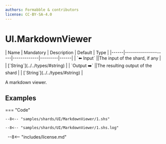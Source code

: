 ```yaml
---
authors: Formabble & contributors
license: CC-BY-SA-4.0
---
```



# UI.MarkdownViewer

<div class="sh-parameters" markdown="1">
| Name | Mandatory | Description | Default | Type |
|------|---------------------|-------------|---------|------|
| `⬅️ Input` ||The input of the shard, if any | | [`String`](../../types/#string) |
| `Output ➡️` ||The resulting output of the shard | | [`String`](../../types/#string) |

</div>

A markdown viewer.

## Examples

=== "Code"

  ```x86asm linenums="1"
  --8<-- "samples/shards/UI/MarkdownViewer/1.shs"
  ```

  ```
  --8<-- "samples/shards/UI/MarkdownViewer/1.shs.log"
  ```
&nbsp;
--8<-- "includes/license.md"

